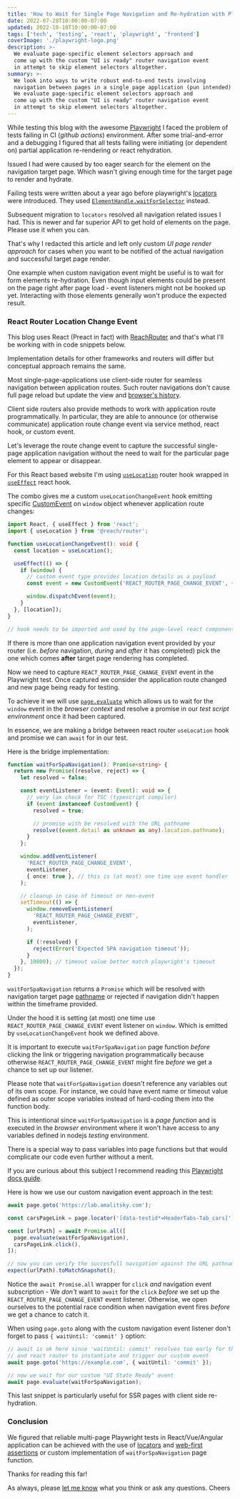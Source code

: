 ```yaml
---
title: 'How to Wait for Single Page Navigation and Re-hydration with Playwright and React Router'
date: 2022-07-28T10:00:00-07:00
updated: 2022-10-10T10:00:00-07:00
tags: ['tech', 'testing', 'react', 'playwright', 'frontend']
coverImage: './playwright-logo.png'
description: >-
  We evaluate page-specific element selectors approach and
  come up with the custom "UI is ready" router navigation event
  in attempt to skip element selectors altogether.
summary: >-
  We look into ways to write robust end-to-end tests involving
  navigation between pages in a single page application (pun intended).
  We evaluate page-specific element selectors approach and
  come up with the custom "UI is ready" router navigation event
  in attempt to skip element selectors altogether.
---
```


While testing this blog with the awesome [Playwright](https://playwright.dev/) I faced
the problem of tests failing in CI (_github actions_) environment.
After some trial-and-error and a debugging I figured that all tests failing
were initiating (or dependent on) partial application re-rendering or react rehydration.

Issued I had were caused by too eager search for the element on the navigation target page.
Which wasn't giving enough time for the target page to render and hydrate.

Failing tests were written about a year ago before playwright's
[locators](https://playwright.dev/docs/api/class-page#page-locator) were introduced.
They used [`ElementHandle.waitForSelector`](https://playwright.dev/docs/next/api/class-elementhandle#element-handle-query-selector)
instead.

Subsequent migration to `locators` resolved all navigation related issues I had.
This is newer and far superior API to get hold of elements on the page.
Please use it when you can.

That's why I redacted this article and left only custom _UI page render approach_
for cases when you want to be notified of the actual navigation and successful
target page render.

One example when custom navigation event might be useful is to wait for form elements
re-hydration.
Even though input elements could be present on the page right after page load -
event listeners might not be hooked up yet.
Interacting with those elements generally won't produce the expected result.

### React Router Location Change Event

<Note>

This blog uses React (Preact in fact) with [ReachRouter](https://github.com/reach/router)
and that's what I'll be working with in code snippets below.

Implementation details for other frameworks and routers will differ but
conceptual approach remains the same.

</Note>

Most single-page-applications use client-side router for seamless navigation
between application routes.
Such router navigations don't cause full page reload but update the view and
[browser's history](https://developer.mozilla.org/en-US/docs/Web/API/History_API).

Client side routers also provide methods to work with application route programmatically.
In particular, they are able to announce (or otherwise communicate) application route
change event via service method, react hook, or custom event.

Let's leverage the route change event to capture the successful single-page
application navigation without the need to wait for the particular page element to
appear or disappear.

For this React based website I'm using
[`useLocation`](https://reach.tech/router/api/useLocation) router hook wrapped in
[`useEffect`](https://reactjs.org/docs/hooks-effect.html) react hook.

The combo gives me a custom `useLocationChangeEvent` hook emitting specific
[CustomEvent](https://developer.mozilla.org/en-US/docs/Web/API/CustomEvent/CustomEvent)
on `window` object whenever application route changes:

```typescript
import React, { useEffect } from 'react';
import { useLocation } from '@reach/router';

function useLocationChangeEvent(): void {
  const location = useLocation();

  useEffect(() => {
    if (window) {
      // custom event type provides location details as a payload
      const event = new CustomEvent('REACT_ROUTER_PAGE_CHANGE_EVENT', { detail: { location } });

      window.dispatchEvent(event);
    }
  }, [location]);
}

// hook needs to be imported and used by the page-level react component
```

<Note>

If there is more than one application navigation event provided by your router
(i.e. _before_ navigation, _during_ and _after_ it has completed)
pick the one which comes __after__ target page rendering has completed.

</Note>

Now we need to capture `REACT_ROUTER_PAGE_CHANGE_EVENT` event in the Playwright test.
Once captured we consider the application route changed and new page being ready
for testing.

To achieve it we will use
[`page.evaluate`](https://playwright.dev/docs/api/class-page#page-evaluate)
which allows us to wait for the `window` event in the _browser context_
and resolve a promise in our _test script environment_ once it had been captured.

In essence, we are making a bridge between react router `useLocation` hook and
promise we can `await` for in our test.

Here is the bridge implementation:
```typescript
function waitForSpaNavigation(): Promise<string> {
  return new Promise((resolve, reject) => {
    let resolved = false;

    const eventListener = (event: Event): void => {
      // very lax check for TSC (typescript compiler)
      if (event instanceof CustomEvent) {
        resolved = true;

        // promise with be resolved with the URL pathname
        resolve((event.detail as unknown as any).location.pathname);
      }
    };

    window.addEventListener(
      'REACT_ROUTER_PAGE_CHANGE_EVENT',
      eventListener,
      { once: true }, // this is (at most) one time use event handler
    );

    // cleanup in case of timeout or non-event
    setTimeout(() => {
      window.removeEventListener(
        'REACT_ROUTER_PAGE_CHANGE_EVENT',
        eventListener,
      );

      if (!resolved) {
        reject(Error('Expected SPA navigation timeout'));
      }
    }, 10000); // timeout value better match playwright's timeout
  });
}
```

`waitForSpaNavigation` returns a `Promise` which will be resolved with navigation target page
[pathname](https://reactrouter.com/docs/en/v6/getting-started/concepts#locations)
or rejected if navigation didn't happen within the timeframe provided.

Under the hood it is setting (at most) one time use `REACT_ROUTER_PAGE_CHANGE_EVENT` event
listener on `window`.
Which is emitted by `useLocationChangeEvent` hook we defined above.

It is important to execute `waitForSpaNavigation` page function _before_ clicking the link
or triggering navigation programmatically because otherwise `REACT_ROUTER_PAGE_CHANGE_EVENT`
might fire _before_ we get a chance to set up our listener.

<Note>

Please note that `waitForSpaNavigation` doesn't reference any variables out of
its own scope.
For instance, we could have event name or timeout value defined as outer
scope variables instead of hard-coding them into the function body.

This is intentional since `waitForSpaNavigation` is a _page function_ and is
executed in the _browser_ environment where it won't have access to any variables
defined in nodejs _testing_ environment.

There is a special way to pass variables into page functions but that
would complicate our code even further without a merit.

If you are curious about this subject I recommend reading this
[Playwright docs guide](https://playwright.dev/docs/evaluating).

</Note>

Here is how we use our custom navigation event approach in the test:

```typescript
await page.goto('https://lab.amalitsky.com');

const carsPageLink = page.locator('[data-testid*=HeaderTabs-Tab_cars]');

const [urlPath] = await Promise.all([
  page.evaluate(waitForSpaNavigation),
  carsPageLink.click(),
]);

// now you can verify the succesfull navigation against the URL pathname
expect(urlPath).toMatchSnapshot();
```

Notice the `await Promise.all` wrapper for `click` _and_ navigation event subscription -
We _don't_ want to `await` for the `click` _before_ we set up the
`REACT_ROUTER_PAGE_CHANGE_EVENT` event listener.
Otherwise, we open ourselves to the potential race condition when navigation
event fires _before_ we get a chance to catch it.

When using `page.goto` along with the custom navigation event listener don't
forget to pass `{ waitUntil: 'commit' }` option:

```typescript
// await is ok here since 'waitUntil: commit' resolves too early for the page to load
// and react router to instantiate and trigger our custom event
await page.goto('https://example.com', { waitUntil: 'commit' });

// now we wait for our custom "UI State Ready" event
await page.evaluate(waitForSpaNavigation);
```

This last snippet is particularly useful for SSR pages with client side re-hydration.

### Conclusion

We figured that reliable multi-page Playwright tests in React/Vue/Angular application
can be achieved with the use of
[locators](https://playwright.dev/docs/api/class-page#page-locator) and
[web-first assertions](https://playwright.dev/docs/release-notes#-web-first-assertions)
or custom implementation of `waitForSpaNavigation` page function.

Thanks for reading this far!

As always, please [let me know](https://twitter.com/amalitsky) what you think or ask any questions.
Cheers
